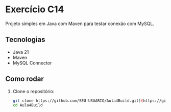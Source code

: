 # Exercício C14

Projeto simples em Java com Maven para testar conexão com MySQL.

## Tecnologias
- Java 21
- Maven
- MySQL Connector

## Como rodar

1. Clone o repositório:
   ```bash
   git clone https://github.com/SEU-USUARIO/Aula4Build.git](https://github.com/andreaugust0/C14---Engenharia-de-software.git)
   cd Aula4Build
